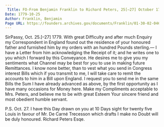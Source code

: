 ```yaml
---
 Title: FO-From Benjamin Franklin to Richard Peters, 25[–27] October 1779
Date: 1779-10-25
Author: Franklin, Benjamin
Page URL: https://founders.archives.gov/documents/Franklin/01-30-02-0467
---
```


SirPassy, Oct. 25.[–27] 1779.
With great Difficulty and after much Enquiry my Correspondent in England found out the residence of your honoured father and furnished him by my orders with an hundred Pounds sterling.— I have a Letter from him acknowledging the Receipt of it; and he writes one to you which I forward by this Conveyance. He desires me to give you my sentiments what Channel may be best for you to use in making future Remittances. I know none better, than to vest what you send in Congress interest Bills which if you transmit to me, I will take care to remit the accounts to him in a Bill upon England. I request you to send me in the same Bills the Sum I have already advanced as above, by the first opportunity as I have many occasions for Money here. Make my Compliments acceptable to Mrs. Peters, and believe me to be with great Esteem Your sincere friend and most obedient humble servant.

P.S. Oct. 27. I have this Day drawn on you at 10 Days sight for twenty five Louis in favour of Mr. De Carné Trecesson which drafts I make no Doubt will be duly honoured.
Richard Peters Esqe.



